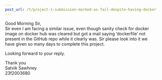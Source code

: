 ```yaml
---
post_url: /t/project-1-submission-marked-as-fail-despite-having-dockerfile-image/167471/8
---
```

Good Morning Sir,  
Sir even I am facing a similar issue, even though sanity check for docker image on docker hub was cleared but got a mail saying ‘dockerfile’ not present in the GitHub repo while it clearly was. Sir please look into it we have given so many days to complete this project.

Looking forward to your reply.

Thank you  
Satvik Sawhney  
23f2003680
